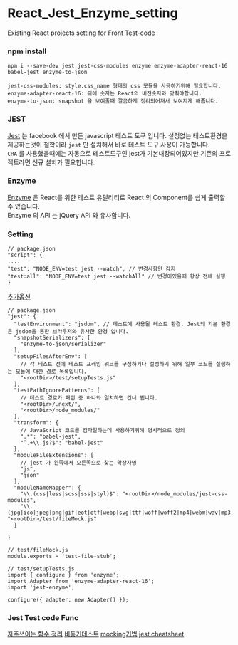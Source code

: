 # React_Jest_Enzyme_setting
Existing React projects setting for Front Test-code

### **npm install**
```
npm i --save-dev jest jest-css-modules enzyme enzyme-adapter-react-16 babel-jest enzyme-to-json
```

 ```
 jest-css-modules: style.css_name 형태의 css 모듈을 사용하기위해 필요합니다.
 enzyme-adapter-react-16: 뒤에 숫자는 React의 버전숫자와 맞춰야합니다.
 enzyme-to-json: snapshot 을 보여줄때 깔끔하게 정리되어져서 보여지게 해줍니다.
 ```
 

### JEST
[Jest](https://jestjs.io) 는 facebook 에서 만든 javascript 테스트 도구 입니다. 설정없는 테스트환경을 제공하는것이 철학이라 `jest` 만 설치해서 바로 테스트 도구 사용이 가능합니다.  
`CRA` 를 사용했을때에는 자동으로 테스트도구인 jest가 기본내장되어있지만 기존의 프로젝트라면 신규 설치가 필요합니다.

### Enzyme
[Enzyme](https://airbnb.io/enzyme/) 은 React를 위한 테스트 유틸리티로 React 의 Component를 쉽게 출력할 수 있습니다.  
Enzyme 의 API 는 jQuery API 와 유사합니다.


### Setting
```
// package.json
"script": {
....
"test": "NODE_ENV=test jest --watch", // 변경사항만 감지
"test:all": "NODE_ENV=test jest --watchAll" // 변경이있을때 항상 전체 실행
}
```
[추가옵션](https://jestjs.io/docs/en/cli.html#coverage)

```
// package.json
"jest": {
  "testEnvironment": "jsdom", // 테스트에 사용될 테스트 환경. Jest의 기본 환경은 jsdom을 통한 브라우저와 유사한 환경 입니다. 
  "snapshotSerializers": [
    "enzyme-to-json/serializer"
  ],
  "setupFilesAfterEnv": [
    // 각 테스트 전에 테스트 프레임 워크를 구성하거나 설정하기 위해 일부 코드를 실행하는 모듈에 대한 경로 목록입니다.
    "<rootDir>/test/setupTests.js"
  ],
  "testPathIgnorePatterns": [
    // 테스트 경로가 패턴 중 하나와 일치하면 건너 뜁니다.
    "<rootDir>/.next/",
    "<rootDir>/node_modules/"
  ],
  "transform": {
    // JavaScript 코드를 컴파일하는데 사용하기위해 명시적으로 정의
    ".*": "babel-jest",
    "^.+\\.js?$": "babel-jest"
  },
  "moduleFileExtensions": [
    // jest 가 왼쪽에서 오른쪽으로 찾는 확장자명
    "js",
    "json"
  ],
  "moduleNameMapper": {
    "\\.(css|less|scss|sss|styl)$": "<rootDir>/node_modules/jest-css-modules",
    "\\.(jpg|ico|jpeg|png|gif|eot|otf|webp|svg|ttf|woff|woff2|mp4|webm|wav|mp3|m4a|aac|oga)$": "<rootDir>/test/fileMock.js"
  }
  
}
```

```
// test/fileMock.js
module.exports = 'test-file-stub';
```

```
// test/setupTests.js
import { configure } from 'enzyme';
import Adapter from 'enzyme-adapter-react-16';
import 'jest-enzyme';

configure({ adapter: new Adapter() });
```


### Jest Test code Func
[자주쓰이는 함수 정리](https://www.daleseo.com/jest-basic/)
[비동기테스트](https://www.daleseo.com/jest-async/)
[mocking기법](https://www.daleseo.com/jest-fn-spy-on/)
[jest cheatsheet](https://devhints.io/jest)
